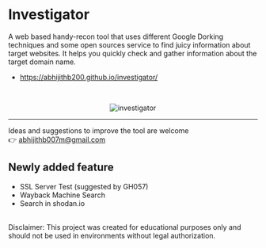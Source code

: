 # Investigator
A web based handy-recon tool that uses different Google Dorking techniques and some open sources service to find juicy information about target websites. It helps you quickly check and gather information
about the target domain name.


- https://abhijithb200.github.io/investigator/

<br>
<p align="center">
<img src="https://i.im.ge/2021/07/31/LrrXM.jpg" alt="investigator" border="0" >
</p>
<hr>

Ideas and suggestions to improve the tool are welcome <br>
👉 abhijithb007m@gmail.com


## Newly added feature
- SSL Server Test (suggested by GH057)
- Wayback Machine Search
- Search in shodan.io

<br>
Disclaimer: This project was created for educational purposes only and should not be used in environments without legal authorization.
